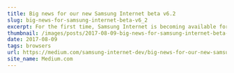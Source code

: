 ```yaml
---
title: Big news for our new Samsung Internet beta v6.2
slug: big-news-for-samsung-internet-beta-v6_2
excerpt: For the first time, Samsung Internet is becoming available for all Android L+ phones! Plus CSS Grid and lots more…
thumbnail: /images/posts/2017-08-09-big-news-for-samsung-internet-beta-v6_2/thumb.png
date: 2017-08-09
tags: browsers
url: https://medium.com/samsung-internet-dev/big-news-for-our-new-samsung-internet-beta-v6-2-6199b6743cb9
site_name: Medium.com
---
```

